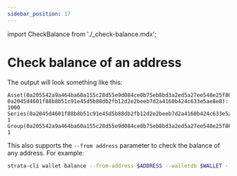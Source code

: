 ```yaml
---
sidebar_position: 17
---
```


import CheckBalance from './_check-balance.mdx';

# Check balance of an address

<CheckBalance fellowship="$FELLOWSHIP" template="$LOCK_TEMPLATE" wallet="$WALLET" />

The output will look something like this:

```
Asset(0a205542a9a464ba60a155c28d55e9d084ce0b75eb8bd3a2ed5a27ee548e25f86616, 
0a2045d4601f88b8b51c91e45d5b88db2fb12d2e2beeb7d2a4160b424c633e5ae8e8): 1000
Series(0a2045d4601f88b8b51c91e45d5b88db2fb12d2e2beeb7d2a4160b424c633e5ae8e8): 1
Group(0a205542a9a464ba60a155c28d55e9d084ce0b75eb8bd3a2ed5a27ee548e25f86616): 1
```

This also supports the `--from address` parameter to check the balance of any address. For example:

```bash
strata-cli wallet balance --from-address $ADDRESS --walletdb $WALLET --host $HOST --port $PORT
```